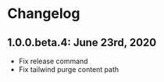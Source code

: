 # Changelog

## 1.0.0.beta.4: June 23rd, 2020

* Fix release command
* Fix tailwind purge content path
